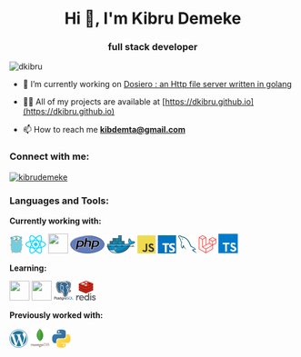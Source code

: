 <h1 align="center">Hi 👋, I'm Kibru Demeke</h1>
<h3 align="center">full stack developer</h3>

<p align="left"> <img src="https://komarev.com/ghpvc/?username=dkibru&label=Profile%20views&color=0e75b6&style=flat" alt="dkibru" /> </p>

- 🔭 I’m currently working on [Dosiero : an Http file server written in golang](https://github.com/dKibru/dosiero)

- 👨‍💻 All of my projects are available at [https://dkibru.github.io](https://dkibru.github.io)

- 📫 How to reach me **kibdemta@gmail.com**

<h3 align="left">Connect with me:</h3>
<p align="left">
<a href="https://linkedin.com/in/kibrudemeke" target="blank"><img align="center" src="https://raw.githubusercontent.com/rahuldkjain/github-profile-readme-generator/master/src/images/icons/Social/linked-in-alt.svg" alt="kibrudemeke" height="30" width="40" /></a>
</p>

<h3 align="left">Languages and Tools:</h3> 
   


**Currently working with:**

<a href="https://golang.org/" title="Golang"><img src="icons/golang.png" /></a>
<a href="https://reactjs.org/" title="React"><img src="icons/react.png" /></a>
<a href="https://reactjs.org/" title="Vue js"><img width="35" height="35" src="https://en.wikipedia.org/wiki/Vue.js#/media/File:Vue.js_Logo_2.svg" /></a>
<a href="https://www.php.net/" title="PHP"><img src="icons/php.png" /></a>
<a href="https://www.docker.com/" title="Docker"><img src="icons/docker.png" /></a>
<a href="https://en.wikipedia.org/wiki/JavaScript" title="JavaScript"><img src="icons/javascript.png" /></a>
<a href="https://www.typescriptlang.org/" title="TypeScript"><img src="icons/typescript.png" /></a>
<a href="https://www.mysql.com/" title="MySQL"><img src="icons/mysql.png" /></a>
<a href="https://laravel.com/" title="Laravel"><img src="icons/laravel.png" /></a>
<a href="https://svelte.org/" title="Svelte"><img width="35" height="35" src="https://raw.githubusercontent.com/devicons/devicon/master/icons/typescript/typescript-original.svg" /></a>


**Learning:**

<a href="https://svelte.org/" title="Svelte"><img width="35" height="35" src="https://upload.wikimedia.org/wikipedia/commons/1/1b/Svelte_Logo.svg" /></a>
<a href="https://svelte.org/" title="Svelte"><img width="35" height="35" src="https://www.vectorlogo.zone/logos/tailwindcss/tailwindcss-icon.svg" /></a>
<a href="https://svelte.org/" title="Postgresql"><img width="35" height="35" src="https://raw.githubusercontent.com/devicons/devicon/master/icons/postgresql/postgresql-original-wordmark.svg" /></a>
<a href="https://svelte.org/" title="Postgresql"><img width="35" height="35" src="https://raw.githubusercontent.com/devicons/devicon/master/icons/redis/redis-original-wordmark.svg" /></a>


**Previously worked with:**

<a href="https://wordpress.org/" title="WordPress"><img src="icons/wordpress.png" /></a>
<a href="https://wordpress.org/" title="WordPress"><img width="35" height="35"  src="https://raw.githubusercontent.com/devicons/devicon/master/icons/mongodb/mongodb-original-wordmark.svg" /></a>
<a href="https://www.python.org/" title="Python"><img src="icons/python.png" /></a>
